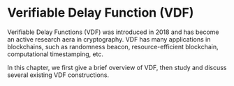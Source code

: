 # Verifiable Delay Function (VDF)

Verifiable Delay Functions (VDF) was introduced in 2018 and has become an active research aera in cryptography. VDF has many applications in blockchains, such as randomness beacon, resource-efficient blockchain, computational timestamping, etc. 

In this chapter, we first give a brief overview of VDF, then study and discuss several existing VDF constructions.